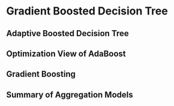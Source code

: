 # Gradient Boosted Decision Tree

## Adaptive Boosted Decision Tree

## Optimization View of AdaBoost

## Gradient Boosting

## Summary of Aggregation Models
